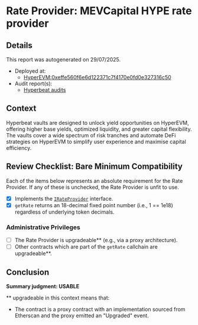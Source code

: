 
# Rate Provider: MEVCapital HYPE rate provider

## Details
This report was autogenerated on 29/07/2025.

- Deployed at:
    - [HyperEVM:0xeffe560f6e6d122371c7f4170e0fd0e327316c50](https://hyperevmscan.io/address/0xeffe560f6e6d122371c7f4170e0fd0e327316c50)
- Audit report(s):
    - [Hyperbeat audits](https://docs.hyperbeat.org/resources/audits)

## Context
Hyperbeat vaults are designed to unlock yield opportunities on HyperEVM, offering higher base yields, optimized liquidity, and greater capital flexibility. The vaults cover a wide spectrum of risk tranches and automate DeFi strategies on HyperEVM to simplify user experience and maximise capital efficiency.

## Review Checklist: Bare Minimum Compatibility
Each of the items below represents an absolute requirement for the Rate Provider. If any of these is unchecked, the Rate Provider is unfit to use.

- [x] Implements the [`IRateProvider`](https://github.com/balancer/balancer-v2-monorepo/blob/bc3b3fee6e13e01d2efe610ed8118fdb74dfc1f2/pkg/interfaces/contracts/pool-utils/IRateProvider.sol) interface.
- [x] `getRate` returns an 18-decimal fixed point number (i.e., 1 == 1e18) regardless of underlying token decimals.

### Administrative Privileges
- [ ] The Rate Provider is upgradeable** (e.g., via a proxy architecture).
- [ ] Other contracts which are part of the `getRate` callchain are upgradeable**.

## Conclusion
**Summary judgment: USABLE**

** upgradeable in this context means that:
- The contract is a proxy contract with an implementation sourced from Etherscan and the proxy emitted an "Upgraded" event.
    
